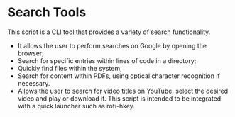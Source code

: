 Search Tools
============

This script is a CLI tool that provides a variety of search functionality.
* It allows the user to perform searches on Google by opening the browser;
* Search for specific entries within lines of code in a directory;
* Quickly find files within the system;
* Search for content within PDFs, using optical character recognition if necessary.
* Allows the user to search for video titles on YouTube, select the desired video and play or download it.
This script is intended to be integrated with a quick launcher such as rofi-hkey.

